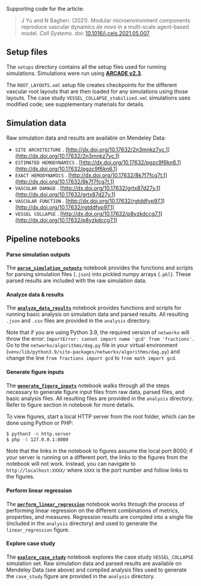 Supporting code for the article:

> J Yu and N Bagheri. (2021). Modular microenvironment components reproduce vascular dynamics _de novo_ in a multi-scale agent-based model. _Cell Systems_. doi: [10.1016/j.cels.2021.05.007](https://doi.org/10.1016/j.cels.2021.05.007)

## Setup files

The `setups` directory contains all the setup files used for running simulations.
Simulations were run using **[ARCADE v2.3](https://github.com/bagherilab/ARCADE/releases/tag/v2.3)**.

The `ROOT_LAYOUTS.xml` setup file creates checkpoints for the different vascular root layouts that are then loaded for any simulations using those layouts.
The case study `VESSEL_COLLAPSE_stabilized.xml` simulations uses modified code; see supplementary materials for details.

## Simulation data

Raw simulation data and results are available on Mendeley Data:

- `SITE ARCHITECTURE` . [http://dx.doi.org/10.17632/2n3mnkz7yc.1](http://dx.doi.org/10.17632/2n3mnkz7yc.1)
- `ESTIMATED HEMODYNAMICS` . [http://dx.doi.org/10.17632/pgzc9f6kn6.1](http://dx.doi.org/10.17632/pgzc9f6kn6.1)
- `EXACT HEMODYNAMICS` . [http://dx.doi.org/10.17632/8k7f7fcg7t.1](http://dx.doi.org/10.17632/8k7f7fcg7t.1)
- `VASCULAR DAMAGE` . [http://dx.doi.org/10.17632/grtx87d27y.1](http://dx.doi.org/10.17632/grtx87d27y.1)
- `VASCULAR FUNCTION` . [http://dx.doi.org/10.17632/rgtddfyp97.1](http://dx.doi.org/10.17632/rgtddfyp97.1)
- `VESSEL COLLAPSE` . [http://dx.doi.org/10.17632/p8yzkdccg7.1](http://dx.doi.org/10.17632/p8yzkdccg7.1)

## Pipeline notebooks

#### Parse simulation outputs

The **[`parse_simulation_outputs`](parse_simulation_outputs.ipynb)** notebook provides the functions and scripts for parsing simulation files (`.json`) into pickled numpy arrays (`.pkl`).
These parsed results are included with the raw simulation data.

#### Analyze data & results

The **[`analyze_data_results`](analyze_data_results.ipynb)** notebook provides functions and scripts for running basic analysis on simulation data and parsed results.
All resulting `.json` and `.csv` files are provided in the `analysis` directory.

Note that if you are using Python 3.9, the required version of `networkx` will throw the error: `ImportError: cannot import name 'gcd' from 'fractions'.`
Go to the `networkx/algorithms/dag.py` file in your virtual environment (`venv/lib/python3.9/site-packages/networkx/algorithms/dag.py`) and change the line `from fractions import gcd` to `from math import gcd`.

#### Generate figure inputs

The **[`generate_figure_inputs`](generate_figure_inputs.ipynb)** notebook walks through all the steps necessary to generate figure input files from raw data, parsed files, and basic analysis files.
All resulting files are provided in the `analysis` directory.
Refer to figure section in notebook for more details.

To view figures, start a local HTTP server from the root folder, which can be done using Python or PHP:

```bash
$ python3 -m http.server
$ php -S 127.0.0.1:8000
```

Note that the links in the notebook to figures assume the local port 8000; if your server is running on a different port, the links to the figures from the notebook will not work.
Instead, you can navigate to `http://localhost:XXXX/` where `XXXX` is the port number and follow links to the figures.

#### Perform linear regression

The **[`perform_linear_regression`](perform_linear_regression.ipynb)** notebook works through the process of performing linear regression on the different combinations of metrics, properties, and measures.
Regression results are compiled into a single file (included in the `analysis` directory) and used to generate the `linear_regression` figure.

#### Explore case study

The **[`explore_case_study`](explore_case_study.ipynb)** notebook explores the case study `VESSEL_COLLAPSE` simulation set.
Raw simulation data and parsed results are available on Mendeley Data (see above) and compiled analysis files used to generate the `case_study` figure are provided in the `analysis` directory.
